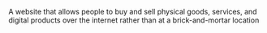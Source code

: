 A website that allows people to buy and sell physical goods, services, and digital products over the internet rather than at a brick-and-mortar location
